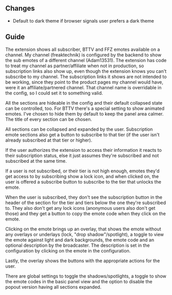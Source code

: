 ## Changes

- Default to dark theme if browser signals user prefers a dark theme

## Guide

The extension shows all subscriber, BTTV and FFZ emotes available on a channel. My channel (freaktechnik) is configured by the backend to show the sub emotes of a different channel (Adam13531). The extension has code to treat my channel as partner/affiliate when not in production, so subscription links also show up, even though the extension knows you can't subscribe to my channel. The subscription links it shows are not intended to be working, since they point to the product pages my channel would have, were it an affiliate/partnered channel. That channel name is overridable in the config, so I could set it to something valid.

All the sections are hideable in the config and their default collapsed state can be controlled, too. For BTTV there's a special setting to show animated emotes. I've chosen to hide them by default to keep the panel area calmer. The title of every section can be chosen.

All sections can be collapsed and expanded by the user. Subscription emote sections also get a button to subscribe to that tier (if the user isn't already subscribed at that tier or higher).

If the user authorizes the extension to access their information it reacts to their subscription status, else it just assumes they're subscribed and not subscribed at the same time.

If a user is not subscribed, or their tier is not high enough, emotes they'd get access to by subscribing show a lock icon, and when clicked on, the user is offered a subscribe button to subscribe to the tier that unlocks the emote.

When the user is subscribed, they don't see the subscription button in the header of the section for the tier and tiers below the one they're subscribed to. They also don't get any lock icons (anonymous users also don't get those) and they get a button to copy the emote code when they click on the emote.

Clicking on the emote brings up an overlay, that shows the emote without any overlays or underlays (lock, "drop shadow"/spotlight), a toggle to view the emote against light and dark backgrounds, the emote code and an optional description by the broadcaster. The description is set in the configuration by clicking on the emote in the configuration.

Lastly, the overlay shows the buttons with the appropriate actions for the user.

There are global settings to toggle the shadows/spotlights, a toggle to show the emote codes in the basic panel view and the option to disable the popout version having all sections expanded.
